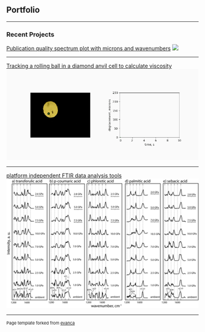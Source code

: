 ## Portfolio

---

### Recent Projects

[Publication quality spectrum plot with microns and wavenumbers](/sample_page)
<img src="images/dummy_thumbnail.jpg?raw=true"/>

---
[Tracking a rolling ball in a diamond anvil cell to calculate viscosity](/pdf/sample_presentation.pdf)
<img src="images/velocity_final.gif"/>

---
[platform independent FTIR data analysis tools](https://github.com/drwrenmontgomery/HiPressureFTIR)
<img src="images/hiPTexample.jpg?raw=true"/>

---
<p style="font-size:11px">Page template forked from <a href="https://github.com/evanca/quick-portfolio">evanca</a></p>
<!-- Remove above link if you don't want to attibute -->
